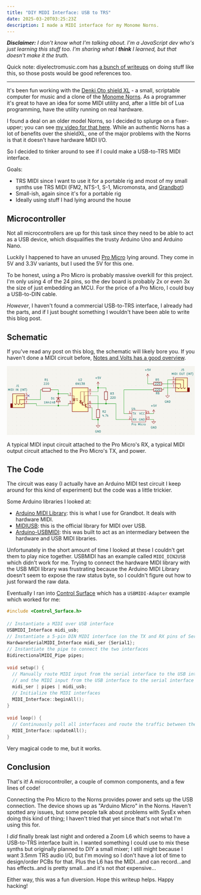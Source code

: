```yaml
---
title: "DIY MIDI Interface: USB to TRS"
date: 2025-03-20T03:25:23Z
description: I made a MIDI interface for my Monome Norns.
---
```


_**Disclaimer:** I don't know what I'm talking about. I'm a JavaScript dev who's just learning this stuff too. I'm sharing what I **think** I learned, but that doesn't make it the truth._

Quick note: diyelectromusic.com has [a bunch of writeups](https://diyelectromusic.com/2022/03/22/arduino-and-usb-midi/) on doing stuff like this, so those posts would be good references too.

---

It's been fun working with the [Denki Oto shield XL](https://www.denki-oto.com/store/p98/shieldXL_(DIY_norns_synthesizer_kit).html) - a small, scriptable computer for music and a clone of the [Monome Norns](https://monome.org/docs/norns/). As a programmer it's great to have an idea for some MIDI utility and, after a little bit of Lua programming, have the utility running on real hardware.

I found a deal on an older model Norns, so I decided to splurge on a fixer-upper; you can see [my video for that here](https://www.youtube.com/watch?v=3S8zLlK_vk0). While an authentic Norns has a lot of benefits over the shieldXL, one of the major problems with the Norns is that it doesn't have hardware MIDI I/O.

So I decided to tinker around to see if I could make a USB-to-TRS MIDI interface.

Goals:

- TRS MIDI since I want to use it for a portable rig and most of my small synths use TRS MIDI (FM2, NTS-1, S-1, Micromonsta, and [Grandbot](https://github.com/handeyeco/Grandbot))
- Small-ish, again since it's for a portable rig
- Ideally using stuff I had lying around the house

## Microcontroller

Not all microcontrollers are up for this task since they need to be able to act as a USB device, which disqualifies the trusty Arduino Uno and Arduino Nano.

Luckily I happened to have an unused [Pro Micro](https://www.sparkfun.com/pro-micro-5v-16mhz.html) lying around. They come in 5V and 3.3V variants, but I used the 5V for this one.

To be honest, using a Pro Micro is probably massive overkill for this project. I'm only using 4 of the 24 pins, so the dev board is probably 2x or even 3x the size of just embedding an MCU. For the price of a Pro Micro, I could buy a USB-to-DIN cable.

_However_, I haven't found a commercial USB-to-TRS interface, I already had the parts, and if I just bought something I wouldn't have been able to write this blog post.

## Schematic

If you've read any post on this blog, the schematic will likely bore you. If you haven't done a MIDI circuit before, [Notes and Volts has a good overview](https://www.notesandvolts.com/2015/02/midi-and-arduino-build-midi-input.html).

![Schematic of the USB-to-TRS interface](schematic.png)

A typical MIDI input circuit attached to the Pro Micro's RX, a typical MIDI output circuit attached to the Pro Micro's TX, and power.

## The Code

The circuit was easy (I actually have an Arduino MIDI test circuit I keep around for this kind of experiment) but the code was a little trickier.

Some Arduino libraries I looked at:

- [Arduino MIDI Library](https://github.com/FortySevenEffects/arduino_midi_library): this is what I use for Grandbot. It deals with hardware MIDI.
- [MIDIUSB](https://github.com/arduino-libraries/MIDIUSB): this is the official library for MIDI over USB.
- [Arduino-USBMIDI](https://github.com/lathoub/Arduino-USBMIDI): this was built to act as an intermediary between the hardware and USB MIDI libraries.

Unfortunately in the short amount of time I looked at these I couldn't get them to play nice together. USBMIDI has an example called `MIDI_DIN2USB` which didn't work for me. Trying to connect the hardware MIDI library with the USB MIDI library was frustrating because the Arduino MIDI Library doesn't seem to expose the raw status byte, so I couldn't figure out how to just forward the raw data.

Eventually I ran into [Control Surface](https://github.com/tttapa/Control-Surface) which has a `USBMIDI-Adapter` example which worked for me:

``` cpp
#include <Control_Surface.h>

// Instantiate a MIDI over USB interface
USBMIDI_Interface midi_usb;
// Instantiate a 5-pin DIN MIDI interface (on the TX and RX pins of Serial1)
HardwareSerialMIDI_Interface midi_ser {Serial1};
// Instantiate the pipe to connect the two interfaces
BidirectionalMIDI_Pipe pipes;

void setup() {
  // Manually route MIDI input from the serial interface to the USB interface,
  // and the MIDI input from the USB interface to the serial interface
  midi_ser | pipes | midi_usb;
  // Initialize the MIDI interfaces
  MIDI_Interface::beginAll();
}

void loop() {
  // Continuously poll all interfaces and route the traffic between them
  MIDI_Interface::updateAll();
}
```

Very magical code to me, but it works.

## Conclusion

That's it! A microcontroller, a couple of common components, and a few lines of code!

Connecting the Pro Micro to the Norns provides power and sets up the USB connection. The device shows up as "Arduino Micro" in the Norns. Haven't spotted any issues, but some people talk about problems with SysEx when doing this kind of thing; I haven't tried that yet since that's not what I'm using this for.

I _did_ finally break last night and ordered a Zoom L6 which seems to have a USB-to-TRS interface built in. I wanted something I could use to mix these synths but originally planned to DIY a small mixer; I still might because I want 3.5mm TRS audio I/O, but I'm moving so I don't have a lot of time to design/order PCBs for that. Plus the L6 has the MIDI...and can record...and has effects..and is pretty small...and it's not _that_ expensive...

Either way, this was a fun diversion. Hope this writeup helps. Happy hacking!
